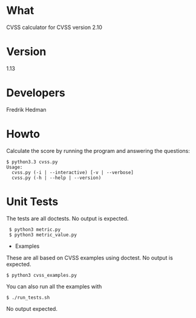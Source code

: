 # What

CVSS calculator for CVSS version 2.10

# Version

1.13

# Developers

Fredrik Hedman

# Howto

Calculate the score by running the program and answering the questions:

    $ python3.3 cvss.py
    Usage:
      cvss.py (-i | --interactive) [-v | --verbose]
      cvss.py (-h | --help | --version)

# Unit Tests 

The tests are all doctests.  No output is expected.

     $ python3 metric.py
     $ python3 metric_value.py

* Examples

These are all based on CVSS examples using doctest.  No output is
expected.

    $ python3 cvss_examples.py

You can also run all the examples with

    $ ./run_tests.sh

No output expected.

